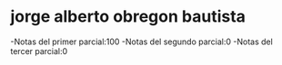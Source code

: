 # jorge alberto obregon bautista

-Notas del primer parcial:100
-Notas del segundo parcial:0
-Notas del tercer parcial:0